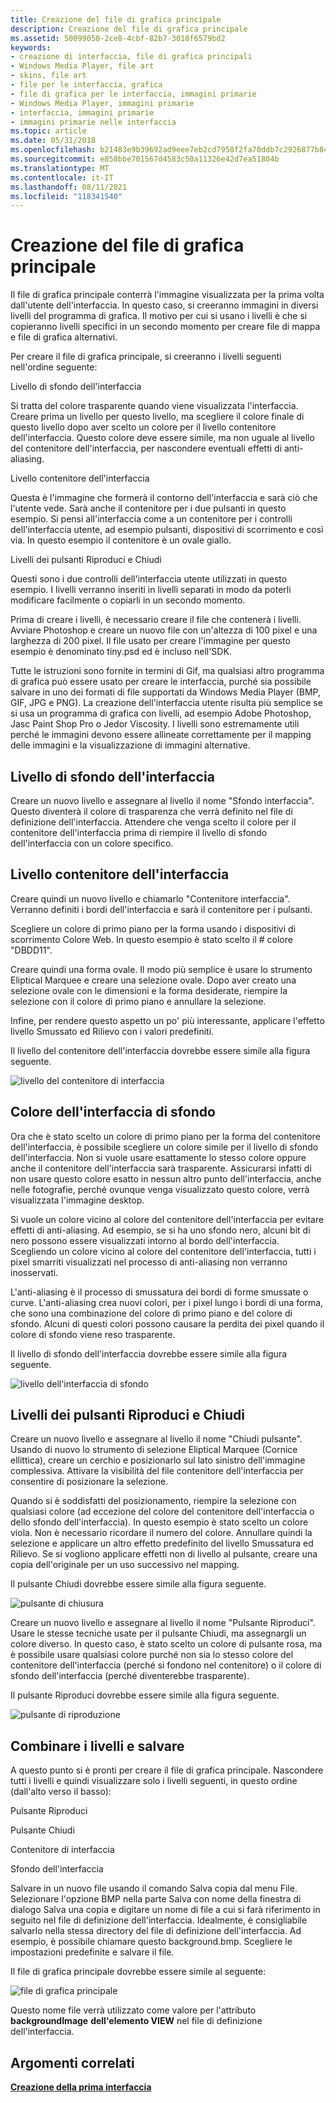 ```yaml
---
title: Creazione del file di grafica principale
description: Creazione del file di grafica principale
ms.assetid: 50099050-2ce8-4cbf-82b7-3018f6579bd2
keywords:
- creazione di interfaccia, file di grafica principali
- Windows Media Player, file art
- skins, file art
- file per le interfaccia, grafica
- file di grafica per le interfaccia, immagini primarie
- Windows Media Player, immagini primarie
- interfaccia, immagini primarie
- immagini primarie nelle interfaccia
ms.topic: article
ms.date: 05/31/2018
ms.openlocfilehash: b21483e9b39692ad9eee7eb2cd7958f2fa70ddb7c2926877b84f3f537156bd55
ms.sourcegitcommit: e858bbe701567d4583c50a11326e42d7ea51804b
ms.translationtype: MT
ms.contentlocale: it-IT
ms.lasthandoff: 08/11/2021
ms.locfileid: "118341540"
---
```

# <a name="creating-the-primary-art-file"></a>Creazione del file di grafica principale

Il file di grafica principale conterrà l'immagine visualizzata per la prima volta dall'utente dell'interfaccia. In questo caso, si creeranno immagini in diversi livelli del programma di grafica. Il motivo per cui si usano i livelli è che si copieranno livelli specifici in un secondo momento per creare file di mappa e file di grafica alternativi.

Per creare il file di grafica principale, si creeranno i livelli seguenti nell'ordine seguente:

Livello di sfondo dell'interfaccia

Si tratta del colore trasparente quando viene visualizzata l'interfaccia. Creare prima un livello per questo livello, ma scegliere il colore finale di questo livello dopo aver scelto un colore per il livello contenitore dell'interfaccia. Questo colore deve essere simile, ma non uguale al livello del contenitore dell'interfaccia, per nascondere eventuali effetti di anti-aliasing.

Livello contenitore dell'interfaccia

Questa è l'immagine che formerà il contorno dell'interfaccia e sarà ciò che l'utente vede. Sarà anche il contenitore per i due pulsanti in questo esempio. Si pensi all'interfaccia come a un contenitore per i controlli dell'interfaccia utente, ad esempio pulsanti, dispositivi di scorrimento e così via. In questo esempio il contenitore è un ovale giallo.

Livelli dei pulsanti Riproduci e Chiudi

Questi sono i due controlli dell'interfaccia utente utilizzati in questo esempio. I livelli verranno inseriti in livelli separati in modo da poterli modificare facilmente o copiarli in un secondo momento.

Prima di creare i livelli, è necessario creare il file che contenerà i livelli. Avviare Photoshop e creare un nuovo file con un'altezza di 100 pixel e una larghezza di 200 pixel. Il file usato per creare l'immagine per questo esempio è denominato tiny.psd ed è incluso nell'SDK.

Tutte le istruzioni sono fornite in termini di Gif, ma qualsiasi altro programma di grafica può essere usato per creare le interfaccia, purché sia possibile salvare in uno dei formati di file supportati da Windows Media Player (BMP, GIF, JPG e PNG). La creazione dell'interfaccia utente risulta più semplice se si usa un programma di grafica con livelli, ad esempio Adobe Photoshop, Jasc Paint Shop Pro o Jedor Viscosity. I livelli sono estremamente utili perché le immagini devono essere allineate correttamente per il mapping delle immagini e la visualizzazione di immagini alternative.

## <a name="skin-background-layer"></a>Livello di sfondo dell'interfaccia

Creare un nuovo livello e assegnare al livello il nome "Sfondo interfaccia". Questo diventerà il colore di trasparenza che verrà definito nel file di definizione dell'interfaccia. Attendere che venga scelto il colore per il contenitore dell'interfaccia prima di riempire il livello di sfondo dell'interfaccia con un colore specifico.

## <a name="skin-container-layer"></a>Livello contenitore dell'interfaccia

Creare quindi un nuovo livello e chiamarlo "Contenitore interfaccia". Verranno definiti i bordi dell'interfaccia e sarà il contenitore per i pulsanti.

Scegliere un colore di primo piano per la forma usando i dispositivi di scorrimento Colore Web. In questo esempio è stato scelto il \# colore "DBDD11".

Creare quindi una forma ovale. Il modo più semplice è usare lo strumento Eliptical Marquee e creare una selezione ovale. Dopo aver creato una selezione ovale con le dimensioni e la forma desiderate, riempire la selezione con il colore di primo piano e annullare la selezione.

Infine, per rendere questo aspetto un po' più interessante, applicare l'effetto livello Smussato ed Rilievo con i valori predefiniti.

Il livello del contenitore dell'interfaccia dovrebbe essere simile alla figura seguente.

![livello del contenitore di interfaccia](images/g01cont.png)

## <a name="background-skin-color"></a>Colore dell'interfaccia di sfondo

Ora che è stato scelto un colore di primo piano per la forma del contenitore dell'interfaccia, è possibile scegliere un colore simile per il livello di sfondo dell'interfaccia. Non si vuole usare esattamente lo stesso colore oppure anche il contenitore dell'interfaccia sarà trasparente. Assicurarsi infatti di non usare questo colore esatto in nessun altro punto dell'interfaccia, anche nelle fotografie, perché ovunque venga visualizzato questo colore, verrà visualizzata l'immagine desktop.

Si vuole un colore vicino al colore del contenitore dell'interfaccia per evitare effetti di anti-aliasing. Ad esempio, se si ha uno sfondo nero, alcuni bit di nero possono essere visualizzati intorno al bordo dell'interfaccia. Scegliendo un colore vicino al colore del contenitore dell'interfaccia, tutti i pixel smarriti visualizzati nel processo di anti-aliasing non verranno inosservati.

L'anti-aliasing è il processo di smussatura dei bordi di forme smussate o curve. L'anti-aliasing crea nuovi colori, per i pixel lungo i bordi di una forma, che sono una combinazione del colore di primo piano e del colore di sfondo. Alcuni di questi colori possono causare la perdita dei pixel quando il colore di sfondo viene reso trasparente.

Il livello di sfondo dell'interfaccia dovrebbe essere simile alla figura seguente.

![livello dell'interfaccia di sfondo](images/g01backg.png)

## <a name="play-and-close-button-layers"></a>Livelli dei pulsanti Riproduci e Chiudi

Creare un nuovo livello e assegnare al livello il nome "Chiudi pulsante". Usando di nuovo lo strumento di selezione Eliptical Marquee (Cornice ellittica), creare un cerchio e posizionarlo sul lato sinistro dell'immagine complessiva. Attivare la visibilità del file contenitore dell'interfaccia per consentire di posizionare la selezione.

Quando si è soddisfatti del posizionamento, riempire la selezione con qualsiasi colore (ad eccezione del colore del contenitore dell'interfaccia o dello sfondo dell'interfaccia). In questo esempio è stato scelto un colore viola. Non è necessario ricordare il numero del colore. Annullare quindi la selezione e applicare un altro effetto predefinito del livello Smussatura ed Rilievo. Se si vogliono applicare effetti non di livello al pulsante, creare una copia dell'originale per un uso successivo nel mapping.

Il pulsante Chiudi dovrebbe essere simile alla figura seguente.

![pulsante di chiusura](images/g01qbut.png)

Creare un nuovo livello e assegnare al livello il nome "Pulsante Riproduci". Usare le stesse tecniche usate per il pulsante Chiudi, ma assegnargli un colore diverso. In questo caso, è stato scelto un colore di pulsante rosa, ma è possibile usare qualsiasi colore purché non sia lo stesso colore del contenitore dell'interfaccia (perché si fondono nel contenitore) o il colore di sfondo dell'interfaccia (perché diventerebbe trasparente).

Il pulsante Riproduci dovrebbe essere simile alla figura seguente.

![pulsante di riproduzione](images/g01pbut.png)

## <a name="combine-layers-and-save"></a>Combinare i livelli e salvare

A questo punto si è pronti per creare il file di grafica principale. Nascondere tutti i livelli e quindi visualizzare solo i livelli seguenti, in questo ordine (dall'alto verso il basso):

Pulsante Riproduci

Pulsante Chiudi

Contenitore di interfaccia

Sfondo dell'interfaccia

Salvare in un nuovo file usando il comando Salva copia dal menu File. Selezionare l'opzione BMP nella parte Salva con nome della finestra di dialogo Salva una copia e digitare un nome di file a cui si farà riferimento in seguito nel file di definizione dell'interfaccia. Idealmente, è consigliabile salvarlo nella stessa directory del file di definizione dell'interfaccia. Ad esempio, è possibile chiamare questo background.bmp. Scegliere le impostazioni predefinite e salvare il file.

Il file di grafica principale dovrebbe essere simile al seguente:

![file di grafica principale](images/g01prime.png)

Questo nome file verrà utilizzato come valore per l'attributo **backgroundImage** **dell'elemento VIEW** nel file di definizione dell'interfaccia.

## <a name="related-topics"></a>Argomenti correlati

<dl> <dt>

[**Creazione della prima interfaccia**](building-your-first-skin.md)
</dt> </dl>

 

 




